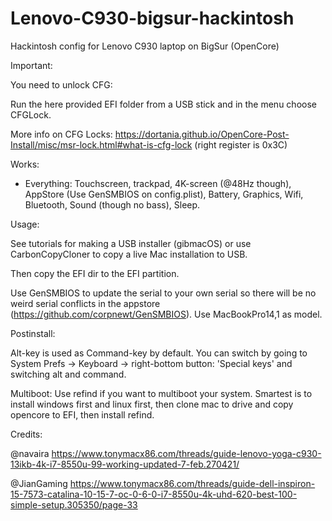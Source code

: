 # Lenovo-C930-bigsur-hackintosh
Hackintosh config for Lenovo C930 laptop on BigSur (OpenCore)

Important:

You need to unlock CFG:

Run the here provided EFI folder from a USB stick and in the menu choose CFGLock.

More info on CFG Locks: https://dortania.github.io/OpenCore-Post-Install/misc/msr-lock.html#what-is-cfg-lock (right register is 0x3C) 

Works:

- Everything: Touchscreen, trackpad, 4K-screen (@48Hz though), AppStore (Use GenSMBIOS on config.plist), Battery, Graphics, Wifi, Bluetooth, Sound (though no bass), Sleep.

Usage:

See tutorials for making a USB installer (gibmacOS) or use CarbonCopyCloner to copy a live Mac installation to USB.

Then copy the EFI dir to the EFI partition.

Use GenSMBIOS to update the serial to your own serial so there will be no weird serial conflicts in the appstore (https://github.com/corpnewt/GenSMBIOS). Use MacBookPro14,1 as model.

Postinstall:

Alt-key is used as Command-key by default. You can switch by going to System Prefs -> Keyboard -> right-bottom button: 'Special keys' and switching alt and command.

Multiboot: Use refind if you want to multiboot your system. Smartest is to install windows first and linux first, then clone mac to drive and copy opencore to EFI, then install refind.

Credits:

@navaira    https://www.tonymacx86.com/threads/guide-lenovo-yoga-c930-13ikb-4k-i7-8550u-99-working-updated-7-feb.270421/

@JianGaming https://www.tonymacx86.com/threads/guide-dell-inspiron-15-7573-catalina-10-15-7-oc-0-6-0-i7-8550u-4k-uhd-620-best-100-simple-setup.305350/page-33

